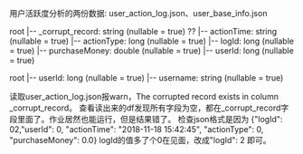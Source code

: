 用户活跃度分析的两份数据: user_action_log.json、user_base_info.json

root
 |-- _corrupt_record: string (nullable = true)    ??
 |-- actionTime: string (nullable = true)
 |-- actionType: long (nullable = true)
 |-- logId: long (nullable = true)
 |-- purchaseMoney: double (nullable = true)
 |-- userId: long (nullable = true)

root
 |-- userId: long (nullable = true)
 |-- username: string (nullable = true)


读取user_action_log.json报warn，The corrupted record exists in column _corrupt_record。
查看读出来的df发现所有字段为空，都在_corrupt_record字段里面了。作业居然也能运行，但是结果错了。
检查json格式是因为
{"logId": 02,"userId": 0, "actionTime": "2018-11-18 15:42:45", "actionType": 0, "purchaseMoney": 0.0}
logId的值多了个0在见面，改成"logId": 2 即可。
